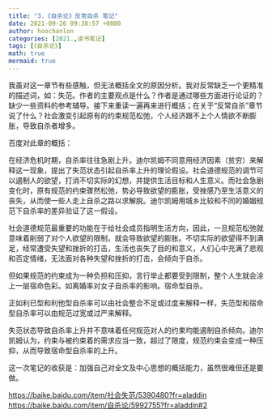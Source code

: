 ```yaml
---
title: "3.《自杀论》反常自杀 笔记"
date: 2021-09-26 09:38:57 +0800
author: hoochanlon
categories: [2021.,读书笔记]
tags: [《自杀论》]
math: true
mermaid: true
---
```


我虽对这一章节有些感触，但无法概括全文的原因分析。我对反常缺乏一个更精准的描述词，如：失范。作者的主要观点是什么？作者是通过哪些方面进行论证的？缺少一些资料的参考辅导。接下来重读一遍再来进行概括；在关于“反常自杀”章节说了什么？社会激变引起原有的约束规范松弛，个人经济跟不上个人情欲不断膨胀，导致自杀者增多。 <!-- more -->

百度对此章的概括：

在经济危机时期，自杀率往往急剧上升。迪尔凯姆不同意用经济因素（贫穷）来解释这一现象，提出了失范状态引起自杀率上升的理论假设。社会道德规范的调节可以遏制人的欲望，打消不切实际的幻想，并提供生活目标和人生意义。而社会急剧变化时，原有规范的约束骤然松弛，势必导致欲望的膨胀，受挫感乃至生活意义的丧失，从而使一些人走上自杀之路以求解脱。迪尔凯姆用城乡比较和不同的婚姻规范下自杀率的差异验证了这一假设。

社会道德规范最重要的功能在于给社会成员指明生活方向，因此，一旦规范松弛就意味着削弱了对个人欲望的限制，就会导致欲望的膨胀。不切实际的欲望得不到满足，经常遭受失望和挫折的打击，生活也丧失了目的和意义，人们心中充满了悲观和否定情绪，无法面对各种失望和挫折的打击，会倾向于自杀。

但如果规范的约束成为一种负担和压抑，言行举止都要受到限制，整个人生就会涂上一层宿命色彩。如离婚率对女子自杀率的影响。宿命型自杀。

正如利已型和利他型自杀率可以由社会整合不足或过度来解释一样，失范型和宿命型自杀率可以由规范过宽或过严来解释。

失范状态导致自杀率上升并不意味着任何规范对人的约束均能遏制自杀倾向。迪尔凯姆认为，约束与被约束着的需求应当一致，超过了限度，规范约束会变成一种压抑，从而导致宿命型自杀率的上升。

这一次笔记的收获是：加强自己对全文及中心思想的概括能力，虽然很难但还是要做。

https://baike.baidu.com/item/社会失范/5390480?fr=aladdin
https://baike.baidu.com/item/自杀论/5992755?fr=aladdin#2
